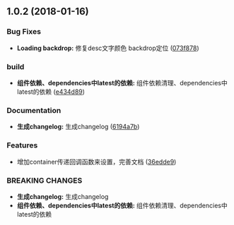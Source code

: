 <a name="1.0.2"></a>
## 1.0.2 (2018-01-16)


### Bug Fixes

* **Loading backdrop:** 修复desc文字颜色 backdrop定位 ([073f878](https://github.com/tinper-bee/bee-loading/commit/073f878))


### build

* **组件依赖、dependencies中latest的依赖:** 组件依赖清理、dependencies中latest的依赖 ([e434d89](https://github.com/tinper-bee/bee-loading/commit/e434d89))


### Documentation

* **生成changelog:** 生成changelog ([6194a7b](https://github.com/tinper-bee/bee-loading/commit/6194a7b))


### Features

* 增加container传递回调函数来设置，完善文档 ([36edde9](https://github.com/tinper-bee/bee-loading/commit/36edde9))


### BREAKING CHANGES

* **生成changelog:** 生成changelog
* **组件依赖、dependencies中latest的依赖:** 组件依赖清理、dependencies中latest的依赖



